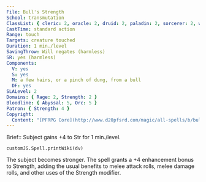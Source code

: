 ```yaml
---
File: Bull's Strength
School: transmutation
ClassList: { cleric: 2, oracle: 2, druid: 2, paladin: 2, sorcerer: 2, wizard: 2, summoner: 2, unchained summoner: 2, alchemist: 2, antipaladin: 2, magus: 2, bloodrager: 2, shaman: 2, psychic: 2, medium: 2 }
CastTime: standard action
Range: touch
Targets: creature touched
Duration: 1 min./level
SavingThrow: Will negates (harmless)
SR: yes (harmless)
Components:
  V: yes
  S: yes
  M: a few hairs, or a pinch of dung, from a bull
  DF: yes
SLALevel: 2
Domains: { Rage: 2, Strength: 2 }
Bloodline: { Abyssal: 5, Orc: 5 }
Patron: { Strength: 4 }
Copyright:
  Content: "[PFRPG Core](http://www.d20pfsrd.com/magic/all-spells/b/bull-s-strength)"
---
```

Brief:: Subject gains +4 to Str for 1 min./level.

```dataviewjs
customJS.Spell.printWiki(dv)
```

The subject becomes stronger. The spell grants a +4 enhancement bonus to Strength, adding the usual benefits to melee attack rolls, melee damage rolls, and other uses of the Strength modifier.
